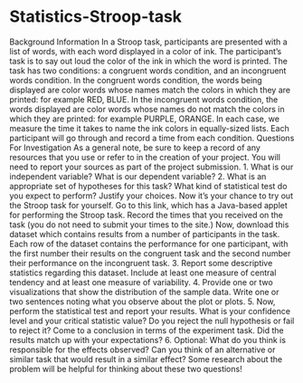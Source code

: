 # Statistics-Stroop-task
Background Information  In a Stroop task, participants are presented with a list of words, with each word displayed in a color of ink. The participant’s task is to say out loud the color of the ink in which the word is printed. The task has two conditions: a congruent words condition, and an incongruent words condition. In the congruent words condition, the words being displayed are color words whose names match the colors in which they are printed: for example RED, BLUE. In the incongruent words condition, the words displayed are color words whose names do not match the colors in which they are printed: for example PURPLE, ORANGE. In each case, we measure the time it takes to name the ink colors in equally-sized lists. Each participant will go through and record a time from each condition. Questions For Investigation  As a general note, be sure to keep a record of any resources that you use or refer to in the creation of your project. You will need to report your sources as part of the project submission. 1. What is our independent variable? What is our dependent variable? 2. What is an appropriate set of hypotheses for this task? What kind of statistical test do you expect to perform? Justify your choices. Now it’s your chance to try out the Stroop task for yourself. Go to this link, which has a Java-based applet for performing the Stroop task. Record the times that you received on the task (you do not need to submit your times to the site.) Now, download this dataset which contains results from a number of participants in the task. Each row of the dataset contains the performance for one participant, with the first number their results on the congruent task and the second number their performance on the incongruent task. 3. Report some descriptive statistics regarding this dataset. Include at least one measure of central tendency and at least one measure of variability. 4. Provide one or two visualizations that show the distribution of the sample data. Write one or two sentences noting what you observe about the plot or plots. 5. Now, perform the statistical test and report your results. What is your confidence level and your critical statistic value? Do you reject the null hypothesis or fail to reject it? Come to a conclusion in terms of the experiment task. Did the results match up with your expectations? 6. Optional: What do you think is responsible for the effects observed? Can you think of an alternative or similar task that would result in a similar effect? Some research about the problem will be helpful for thinking about these two questions!
